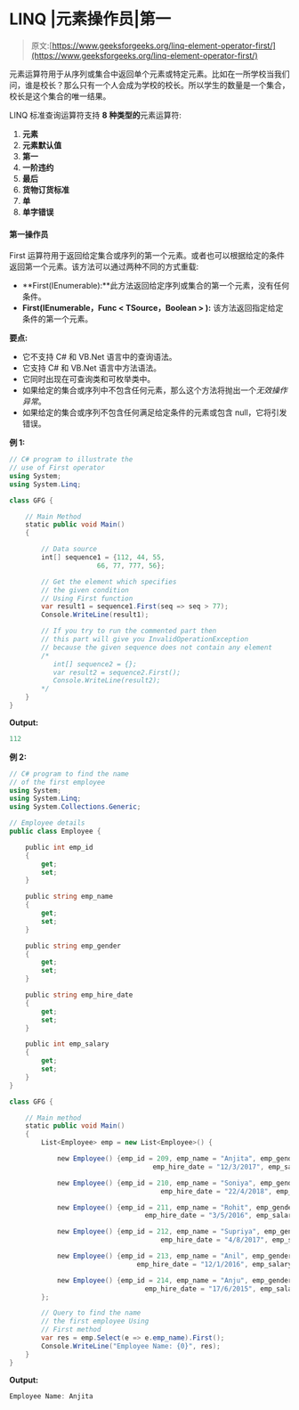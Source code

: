 # LINQ |元素操作员|第一

> 原文:[https://www.geeksforgeeks.org/linq-element-operator-first/](https://www.geeksforgeeks.org/linq-element-operator-first/)

元素运算符用于从序列或集合中返回单个元素或特定元素。比如在一所学校当我们问，谁是校长？那么只有一个人会成为学校的校长。所以学生的数量是一个集合，校长是这个集合的唯一结果。

LINQ 标准查询运算符支持 **8 种类型的**元素运算符:

1.  **元素**
2.  **元素默认值**
3.  **第一**
4.  **一阶违约**
5.  **最后**
6.  **货物订货标准**
7.  **单**
8.  **单字错误**

#### 第一操作员

First 运算符用于返回给定集合或序列的第一个元素。或者也可以根据给定的条件返回第一个元素。该方法可以通过两种不同的方式重载:

*   **First<t source>(IEnumerable<t source>):**此方法返回给定序列或集合的第一个元素，没有任何条件。
*   **First<t source>(IEnumerable<t source>，Func < TSource，Boolean > ):** 该方法返回指定给定条件的第一个元素。

**要点:**

*   它不支持 C# 和 VB.Net 语言中的查询语法。
*   它支持 C# 和 VB.Net 语言中方法语法。
*   它同时出现在可查询类和可枚举类中。
*   如果给定的集合或序列中不包含任何元素，那么这个方法将抛出一个*无效操作异常*。
*   如果给定的集合或序列不包含任何满足给定条件的元素或包含 null，它将引发错误。

**例 1:**

```cs
// C# program to illustrate the 
// use of First operator
using System;
using System.Linq;

class GFG {

    // Main Method
    static public void Main()
    {

        // Data source
        int[] sequence1 = {112, 44, 55, 
                      66, 77, 777, 56};

        // Get the element which specifies 
        // the given condition
        // Using First function
        var result1 = sequence1.First(seq => seq > 77);
        Console.WriteLine(result1);

        // If you try to run the commented part then
        // this part will give you InvalidOperationException
        // because the given sequence does not contain any element
        /*
           int[] sequence2 = {};
           var result2 = sequence2.First();
           Console.WriteLine(result2);
        */
    }
}
```

**Output:**

```cs
112

```

**例 2:**

```cs
// C# program to find the name 
// of the first employee
using System;
using System.Linq;
using System.Collections.Generic;

// Employee details
public class Employee {

    public int emp_id
    {
        get;
        set;
    }

    public string emp_name
    {
        get;
        set;
    }

    public string emp_gender
    {
        get;
        set;
    }

    public string emp_hire_date
    {
        get;
        set;
    }

    public int emp_salary
    {
        get;
        set;
    }
}

class GFG {

    // Main method
    static public void Main()
    {
        List<Employee> emp = new List<Employee>() {

            new Employee() {emp_id = 209, emp_name = "Anjita", emp_gender = "Female",
                                    emp_hire_date = "12/3/2017", emp_salary = 20000},

            new Employee() {emp_id = 210, emp_name = "Soniya", emp_gender = "Female",
                                      emp_hire_date = "22/4/2018", emp_salary = 30000},

            new Employee() {emp_id = 211, emp_name = "Rohit", emp_gender = "Male",
                                  emp_hire_date = "3/5/2016", emp_salary = 40000},

            new Employee() {emp_id = 212, emp_name = "Supriya", emp_gender = "Female",
                                      emp_hire_date = "4/8/2017", emp_salary = 40000},

            new Employee() {emp_id = 213, emp_name = "Anil", emp_gender = "Male",
                                emp_hire_date = "12/1/2016", emp_salary = 40000},

            new Employee() {emp_id = 214, emp_name = "Anju", emp_gender = "Female",
                                  emp_hire_date = "17/6/2015", emp_salary = 50000},
        };

        // Query to find the name
        // the first employee Using
        // First method
        var res = emp.Select(e => e.emp_name).First();
        Console.WriteLine("Employee Name: {0}", res);
    }
}
```

**Output:**

```cs
Employee Name: Anjita

```